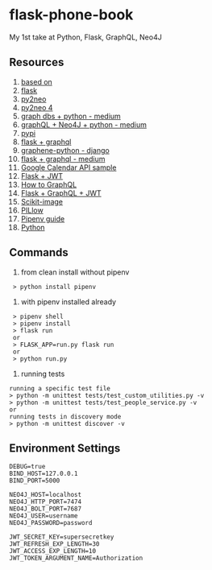 # flask-phone-book

My 1st take at Python, Flask, GraphQL, Neo4J

## Resources

1. [based on](https://github.com/elementsinteractive/flask-graphql-neo4j/tree/master/app)
1. [flask](http://flask.pocoo.org/)
1. [py2neo](https://py2neo.org/v4/index.html)
1. [py2neo 4](https://medium.com/neo4j/py2neo-v4-2bedc8afef2)
1. [graph dbs + python - medium](https://medium.com/labcodes/graph-databases-talking-about-your-data-relationships-with-python-b438c689dc89)
1. [graphQL + Neo4J + python - medium](https://medium.com/elements/diving-into-graphql-and-neo4j-with-python-244ec39ddd94)
1. [pypi](https://pypi.org/project/py2neo/)
1. [flask + graphql](https://bcb.github.io/python/graphql-flask)
1. [graphene-python - django](https://docs.graphene-python.org/projects/django/en/latest/)
1. [flask + graphql - medium](https://medium.com/@marvinkome/creating-a-graphql-server-with-flask-ae767c7e2525)
1. [Google Calendar API sample](https://bitbucket.org/kingmray/django-google-calendar/src/3856538e28822c5ffaba39a3258a9e833ffe413a/calendar_api/calendar_api.py?at=master&fileviewer=file-view-default)
1. [Flask + JWT](https://codeburst.io/jwt-authorization-in-flask-c63c1acf4eeb)
1. [How to GraphQL](https://www.howtographql.com/graphql-python)
1. [Flask + GraphQL + JWT](https://media.readthedocs.org/pdf/flask-graphql-auth/latest/flask-graphql-auth.pdf)
1. [Scikit-image](http://scikit-image.org/docs/stable/api/api.html)
1. [PILlow](https://pillow.readthedocs.io/en/latest/index.html)
1. [Pipenv guide](https://realpython.com/pipenv-guide/)
1. [Python](https://realpython.com/)

## Commands

1. from clean install without pipenv

```shell
 > python install pipenv
```

1. with pipenv installed already

```shell
 > pipenv shell
 > pipenv install
 > flask run
 or
 > FLASK_APP=run.py flask run
 or
 > python run.py
```

1. running tests

```shell
running a specific test file
> python -m unittest tests/test_custom_utilities.py -v
> python -m unittest tests/test_people_service.py -v
or
running tests in discovery mode
> python -m unittest discover -v
```

## Environment Settings

```env
DEBUG=true
BIND_HOST=127.0.0.1
BIND_PORT=5000

NEO4J_HOST=localhost
NEO4J_HTTP_PORT=7474
NEO4J_BOLT_PORT=7687
NEO4J_USER=username
NEO4J_PASSWORD=password

JWT_SECRET_KEY=supersecretkey
JWT_REFRESH_EXP_LENGTH=30
JWT_ACCESS_EXP_LENGTH=10
JWT_TOKEN_ARGUMENT_NAME=Authorization
```
